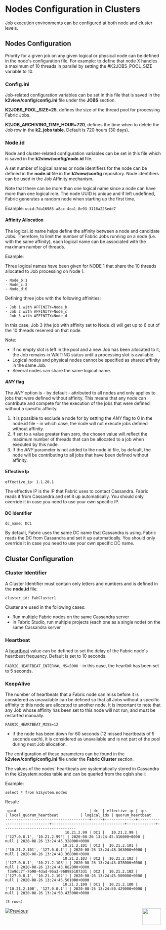 # Nodes Configuration in Clusters

Job execution environments can be configured at both node and cluster levels.


## Nodes Configuration
Priority for a given job on any given logical or physical node can be defined in the node's configuration file.
For example: to define that node X handles a maximum of 10 threads in parallel by setting the #K2JOBS_POOL_SIZE variable to 10. 

### **Config.ini**

Job-related configuration variables can be set in this file that is saved in the **k2view/config/config.ini** file under the **JOBS** section.

**K2JOBS_POOL_SIZE=25**, defines the size of the thread pool for processing Fabric Jobs. 

**K2JOB_ARCHIVING_TIME_HOUR=720**, defines the time when to delete the Job row in the **k2_jobs table**. Default is 720 hours (30 days).


### **Node.id** 

Node and cluster-related configuration variables can be set in this file which is saved in the **k2view/config/node.id** file.

A set number of logical names or node identifiers for the node can be defined in the **node.id** file in the **k2view/config** repository. Node identifiers can be used in the Job Affinity mechanism. 

Note that there can be more than one logical name since a node can have more than one logical role.
The node UUID is unique and if left undefined, Fabric generates a random node when starting up the first time.

Example:
 ```uuid:7da16985-a8ac-4ea1-8e93-3118a225edd7```

#### Affinity Allocation

The logical_id name helps define the affinity between a node and candidate Jobs. Therefore, to limit the number of Fabric Jobs running on a node (i.e. with the same affinity), each logical name can be associated with the maximum number of threads.

Example:

Three logical names have been given for NODE 1 that share the 10 threads allocated to Job processing on Node 1.

```
- Node_b:1
- Node_c:3
- Node_d:6
```

Defining three jobs with the following affinities:

```
- Job 1 with AFFINITY=Node_b
- Job 2 with AFFINITY=Node_c
- Job 3 with AFFINITY=Node_d
```

In this case, Job 3 (the job with affinity set to Node_d) will get up to 6 out of the 10 threads reserved on that node.


Note:
- if no empty slot is left in the pool and a new Job has been allocated to it, the Job remains in WAITING status until a processing slot is available.
- Logical nodes and physical nodes cannot be specified as shared affinity in the same Job. 
- Several nodes can share the same logical name.

#### *ANY* flag
The *ANY* option is - by default - attributed to all nodes and only applies to jobs that were defined without affinity. This means that any node can contribute and compete for the execution of the jobs that were defined without a specific affinity.

1. It is possible to exclude a node for by setting the *ANY* flag to 0 in the node.id file - in which case, the node will not execute jobs defined without affinity. 
2. If set to a value greater than zero, the chosen value will reflect the maximum number of threads that can be allocated to a job when executed by this node.
3. If the *ANY* parameter is not added to the node.id file, by default, the node will be contributing to all jobs that have been defined without affinity.

#### Effective Ip

```effective_ip: 1.1.20.1```

The effective IP is the IP that Fabric uses to contact Cassandra. Fabric reads it from Cassandra and set it up automatically. You should only override it in case you need to use your own specific IP.

#### DC Identifier

```dc_name: DC1```

By default, Fabric uses the same DC name that Cassandra is using. Fabric reads the DC from Cassandra and set it up automatically. 
You should only override it in case you need to use your own specific DC name.


## Cluster Configuration

### Cluster Identifier

A Cluster Identifier must contain only letters and numbers and is defined in the **node.id** file:

```cluster_id: FabCluster1```

Cluster are used in the following cases:
- Run multiple Fabric nodes on the same Cassandra server 
- In Fabric Studio, run multiple projects (each one as a single node) on the same Cassandra server

### **Heartbeat**

A [heartbeat](/articles/20_jobs_and_batch_services/02_jobs_flow_and_status.md#job-execution-resiliency) value can be defined to set the delay of the Fabric node's heartbeat frequency. Default is set to 10 seconds.

```FABRIC_HEARTBEAT_INTERVAL_MS=5000``` - in this case, the heartbit has been set to 5 seconds.


### **KeepAlive**

The number of heartbeats that a Fabric node can miss before it is considered as unavailable can be defined so that all Jobs without a specific affinity to this node are allocated to another node. It is important to note that any Job whose affinity has been set to this node will not run, and must be restarted manually.

```FABRIC_HEARTBEAT_MISS=12```

- If the node has been down for 60 seconds (12 missed heartbeats of 5 seconds each), it is considered as unavailable and is not part of the pool during next Job allocation.

The configuration of these parameters can be found in the **k2view/config/config.ini** file under the **Fabric Cluster** section.

The values of the nodes' heartbeats are systematically stored in Cassandra in the k2system.nodes table and can be queried from the cqlsh shell: 

Example:

```select * from k2system.nodes ```

Result:

```
 guid                                 | dc  | effective_ip | ips                          | local_quorum_heartbeat          | logical_ids | quorum_heartbeat
--------------------------------------+-----+--------------+------------------------------+---------------------------------+-------------+---------------------------------
                           10.21.2.99 | DC1 |   10.21.2.99 |  ['127.0.0.1', '10.21.2.99'] | 2020-08-26 13:24:45.316000+0000 |        null | 2020-08-26 13:24:45.328000+0000
                          10.21.2.101 | DC2 |  10.21.2.101 | ['10.21.2.101', '127.0.0.1'] | 2020-08-26 13:24:48.363000+0000 |        null | 2020-08-26 13:24:48.368000+0000
                          10.21.2.103 | DC2 |  10.21.2.103 | ['127.0.0.1', '10.21.2.103'] | 2020-08-26 13:24:43.878000+0000 |        null | 2020-08-26 13:24:43.882000+0000
 f3e9dc7f-7b98-4dad-96a3-9689851873d1 | DC2 |  10.21.2.102 | ['127.0.0.1', '10.21.2.102'] | 2020-08-26 13:24:45.500000+0000 |        null | 2020-08-26 13:24:45.501000+0000
                          10.21.2.100 | DC1 |  10.21.2.100 | ['10.21.2.100', '127.0.0.1'] | 2020-08-26 13:24:50.429000+0000 |        null | 2020-08-26 13:24:50.435000+0000

(5 rows)

```





[![Previous](/articles/images/Previous.png)](/articles/20_jobs_and_batch_services/08_jobs_table_fields.md)[<img align="right" width="60" height="54" src="/articles/images/Next.png">](/articles/20_jobs_and_batch_services/10_jobs_and_batches_affinity.md)

